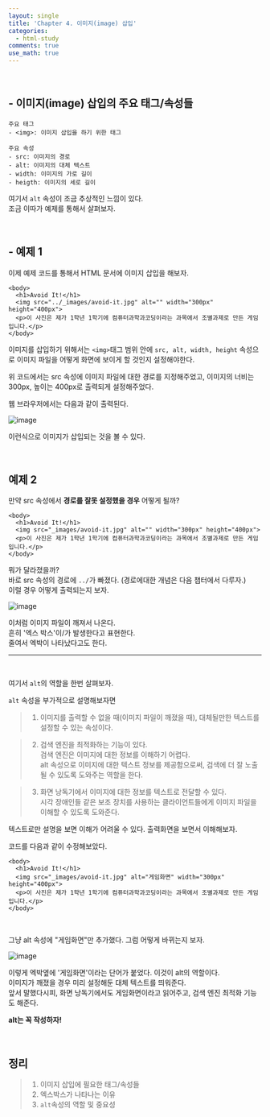 ```yaml
---
layout: single
title: 'Chapter 4. 이미지(image) 삽입'
categories:
  - html-study
comments: true
use_math: true
---
```


<br>

## - 이미지(image) 삽입의 주요 태그/속성들

```
주요 태그
- <img>: 이미지 삽입을 하기 위한 태그
```

```
주요 속성
- src: 이미지의 경로
- alt: 이미지의 대체 텍스트
- width: 이미지의 가로 길이
- heigth: 이미지의 세로 길이
```
여기서 ```alt``` 속성이 조금 추상적인 느낌이 있다.  
조금 이따가 예제를 통해서 살펴보자.

<br>

## - 예제 1
 
이제 예제 코드를 통해서 HTML 문서에 이미지 삽입을 해보자.

```
<body>
  <h1>Avoid It!</h1>
  <img src="../_images/avoid-it.jpg" alt="" width="300px" height="400px">
  <p>이 사진은 제가 1학년 1학기에 컴퓨터과학과코딩이라는 과목에서 조별과제로 만든 게임입니다.</p>
</body>
```

이미지를 삽입하기 위해서는 ```<img>```태그 범위 안에
```src, alt, width, height``` 속성으로 이미지 파일을 어떻게 화면에 보이게 할 것인지 설정해야한다.

위 코드에서는 src 속성에 이미지 파일에 대한 경로를 지정해주었고, 이미지의 너비는 300px, 높이는 400px로 출력되게 설정해주었다.

웹 브라우저에서는 다음과 같이 출력된다.

![image](https://github.com/lgwqwer/lgwqwer.github.io/assets/129755540/7defdbc2-bf53-46c8-afe7-fb89ea6b0336)

이런식으로 이미지가 삽입되는 것을 볼 수 있다.

<br>

## 예제 2

만약 src 속성에서 **경로를 잘못 설정했을 경우**
어떻게 될까?


```
<body>
  <h1>Avoid It!</h1>
  <img src="_images/avoid-it.jpg" alt="" width="300px" height="400px">
  <p>이 사진은 제가 1학년 1학기에 컴퓨터과학과코딩이라는 과목에서 조별과제로 만든 게임입니다.</p>
</body>
```

뭐가 달라졌을까?  
바로 src 속성의 경로에 ```../```가 빠졌다.
(경로에대한 개념은 다음 챕터에서 다루자.)  
이럴 경우 어떻게 출력되는지 보자.

![image](https://github.com/lgwqwer/lgwqwer.github.io/assets/129755540/cacfb1fa-8b10-415f-99c5-5ba4270e84b1)


이처럼 이미지 파일이 깨져서 나온다.  
흔히 '엑스 박스'이/가 발생한다고 표현한다.  
줄여서 엑박이 나타났다고도 한다.

<hr>
<br>

여기서 ```alt```의 역할을 한번 살펴보자.

```alt``` 속성을 부가적으로 설명해보자면
>1. 이미지를 출력할 수 없을 때(이미지 파일이 깨졌을 때), 대체될만한 텍스트를 설정할 수 있는 속성이다.

>2. 검색 엔진을 최적화하는 기능이 있다.  
검색 엔진은 이미지에 대한 정보를 이해하기 어렵다.   
alt 속성으로 이미지에 대한 텍스트 정보를 제공함으로써, 검색에 더 잘 노출될 수 있도록 도와주는 역할을 한다.

>3. 화면 낭독기에서 이미지에 대한 정보를 텍스트로 전달할 수 있다.  
시각 장애인들 같은 보조 장치를 사용하는 클라이언트들에게 이미지 파일을 이해할 수 있도록 도와준다. 

텍스트로만 설명을 보면 이해가 어려울 수 있다.
출력화면을 보면서 이해해보자.

코드를 다음과 같이 수정해보았다.

```
<body>
  <h1>Avoid It!</h1>
  <img src="_images/avoid-it.jpg" alt="게임화면" width="300px" height="400px">
  <p>이 사진은 제가 1학년 1학기에 컴퓨터과학과코딩이라는 과목에서 조별과제로 만든 게임입니다.</p>
</body>
```

<br>

그냥 alt 속성에 "게임화면"만 추가했다.
그럼 어떻게 바뀌는지 보자.

![image](https://github.com/lgwqwer/lgwqwer.github.io/assets/129755540/b5b11324-a027-4ed2-b08f-c121ea7d3b06)

이렇게 엑박옆에 '게임화면'이라는 단어가 붙었다.
이것이 alt의 역할이다.  
이미지가 깨졌을 경우 미리 설정해둔 대체 텍스트를 띄워준다.  
앞서 말했다시피, 화면 낭독기에서도 게임화면이라고 읽어주고, 검색 엔진 최적화 기능도 해준다.

**alt는 꼭 작성하자!**

<br>

## 정리

> 1. 이미지 삽입에 필요한 태그/속성들
> 2. 엑스박스가 나타나는 이유
> 3. ```alt```속성의 역할 및 중요성
